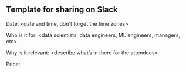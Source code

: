 ## Template for sharing on Slack

Date: <date and time, don't forget the time zones>

Who is it for: <data scientists, data engineers, ML engineers, managers, etc>

Why is it relevant: <describe what’s in there for the attendees>

Price: <free or price>
